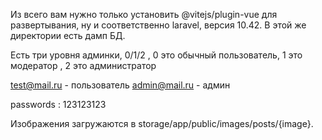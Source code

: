 Из всего вам нужно только установить @vitejs/plugin-vue для развертывания, ну и соответственно laravel, версия 10.42.
В этой же директории есть дамп БД.

Есть три уровня админки, 0/1/2 , 0 это обычный пользователь, 1 это модератор , 2 это администратор

test@mail.ru - пользователь
admin@mail.ru - админ

passwords : 123123123

Изображения загружаются в storage/app/public/images/posts/{image}.

